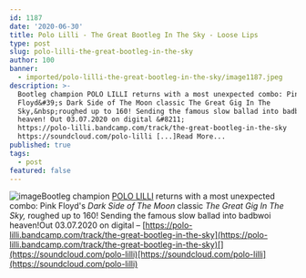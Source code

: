 ```yaml
---
id: 1187
date: '2020-06-30'
title: Polo Lilli - The Great Bootleg In The Sky - Loose Lips
type: post
slug: polo-lilli-the-great-bootleg-in-the-sky
author: 100
banner:
  - imported/polo-lilli-the-great-bootleg-in-the-sky/image1187.jpeg
description: >-
  Bootleg champion POLO LILLI returns with a most unexpected combo: Pink
  Floyd&#39;s Dark Side of The Moon classic The Great Gig In The
  Sky,&nbsp;roughed up to 160! Sending the famous slow ballad into badbwoi
  heaven! Out 03.07.2020 on digital &#8211;
  https://polo-lilli.bandcamp.com/track/the-great-bootleg-in-the-sky
  https://soundcloud.com/polo-lilli [...]Read More...
published: true
tags:
  - post
featured: false
---
```

![image](../imported/polo-lilli-the-great-bootleg-in-the-sky/image1187.jpeg)Bootleg champion [POLO LILLI](https://polo-lilli.bandcamp.com/) returns with a most unexpected combo: Pink Floyd's _Dark Side of The Moon_ classic _The Great Gig In The Sky,_ roughed up to 160! Sending the famous slow ballad into badbwoi heaven!Out 03.07.2020 on digital – [](https://polo-lilli.bandcamp.com/)[](https://polo-lilli.bandcamp.com/track/the-great-bootleg-in-the-sky)[https://polo-lilli.bandcamp.com/track/the-great-bootleg-in-the-sky](https://polo-lilli.bandcamp.com/track/the-great-bootleg-in-the-sky)[](https://soundcloud.com/polo-lilli)[https://soundcloud.com/polo-lilli](https://soundcloud.com/polo-lilli)